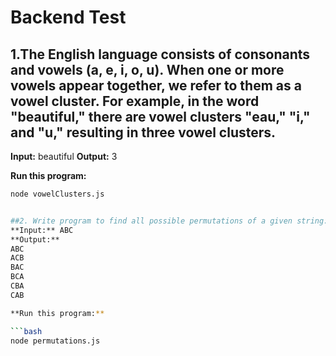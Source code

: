# Backend Test

## 1.The English language consists of consonants and vowels (a, e, i, o, u). When one or more vowels appear together, we refer to them as a vowel cluster. For example, in the word "beautiful," there are vowel clusters "eau," "i," and "u," resulting in three vowel clusters.
**Input:** beautiful
**Output:** 3

**Run this program:**

```bash
node vowelClusters.js


##2. Write program to find all possible permutations of a given string:
**Input:** ABC
**Output:**
ABC
ACB
BAC
BCA
CBA
CAB

**Run this program:**

```bash
node permutations.js
